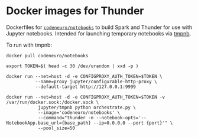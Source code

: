 # Docker images for Thunder

Dockerfiles for [`codeneuro/notebooks`](https://registry.hub.docker.com/u/codeneuro/notebooks/) to build Spark and Thunder for use with Jupyter notebooks. Intended for launching temporary notebooks via [tmpnb](https://github.com/jupyter/tmpnb).

To run with tmpnb:

```
docker pull codeneuro/notebooks

export TOKEN=$( head -c 30 /dev/urandom | xxd -p )

docker run --net=host -d -e CONFIGPROXY_AUTH_TOKEN=$TOKEN \
           --name=proxy jupyter/configurable-http-proxy \
           --default-target http://127.0.0.1:9999

docker run --net=host -d -e CONFIGPROXY_AUTH_TOKEN=$TOKEN -v /var/run/docker.sock:/docker.sock \
            jupyter/tmpnb python orchestrate.py \
            --image='codeneuro/notebooks' \
            --command="thunder -n --notebook-opts='--NotebookApp.base_url={base_path} --ip=0.0.0.0 --port {port}'" \ 
            --pool_size=50
```


